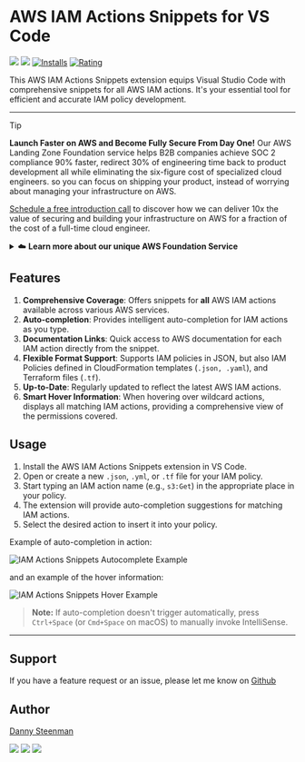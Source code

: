 # AWS IAM Actions Snippets for VS Code

[![](https://img.shields.io/visual-studio-marketplace/v/dannysteenman.iam-actions-snippets?color=374151&label=Visual%20Studio%20Marketplace&labelColor=000&logo=visual-studio-code&logoColor=0098FF)](https://marketplace.visualstudio.com/items?itemName=dannysteenman.iam-actions-snippets)
[![](https://img.shields.io/visual-studio-marketplace/v/dannysteenman.iam-actions-snippets?color=374151&label=Open%20VSX%20Registry&labelColor=000&logo=data:image/svg+xml;base64,PD94bWwgdmVyc2lvbj0iMS4wIiBlbmNvZGluZz0idXRmLTgiPz4KPHN2ZyB2aWV3Qm94PSI0LjYgNSA5Ni4yIDEyMi43IiB4bWxucz0iaHR0cDovL3d3dy53My5vcmcvMjAwMC9zdmciPgogIDxwYXRoIGQ9Ik0zMCA0NC4yTDUyLjYgNUg3LjN6TTQuNiA4OC41aDQ1LjNMMjcuMiA0OS40em01MSAwbDIyLjYgMzkuMiAyMi42LTM5LjJ6IiBmaWxsPSIjYzE2MGVmIi8+CiAgPHBhdGggZD0iTTUyLjYgNUwzMCA0NC4yaDQ1LjJ6TTI3LjIgNDkuNGwyMi43IDM5LjEgMjIuNi0zOS4xem01MSAwTDU1LjYgODguNWg0NS4yeiIgZmlsbD0iI2E2MGVlNSIvPgo8L3N2Zz4=&logoColor=0098FF)](https://open-vsx.org/extension/dannysteenman/iam-actions-snippets)
[![Installs](https://img.shields.io/visual-studio-marketplace/i/dannysteenman.iam-actions-snippets 'Currently Installed')](https://marketplace.visualstudio.com/items?itemName=dannysteenman.iam-actions-snippets)
[![Rating](https://img.shields.io/visual-studio-marketplace/stars/dannysteenman.iam-actions-snippets)](https://marketplace.visualstudio.com/items?itemName=dannysteenman.iam-actions-snippets)

This AWS IAM Actions Snippets extension equips Visual Studio Code with comprehensive snippets for all AWS IAM actions. It's your essential tool for efficient and accurate IAM policy development.

---

> [!TIP]
> **Launch Faster on AWS and Become Fully Secure From Day One!** Our AWS Landing Zone Foundation service helps B2B companies achieve SOC 2 compliance 90% faster,  redirect 30% of engineering time back to product development all while eliminating the six-figure cost of specialized cloud engineers. so you can focus on shipping your product, instead of worrying about managing your infrastructure on AWS.
>
> [Schedule a free introduction call](https://towardsthecloud.com/contact) to discover how we can deliver 10x the value of securing and building your infrastructure on AWS for a fraction of the cost of a full-time cloud engineer.

<details><summary>☁️ <strong>Learn more about our unique AWS Foundation Service</strong></summary>

<br/>

Is AWS complexity draining your engineering resources? Most B2B startups and growing businesses struggle with overwhelming configuration options, time-consuming compliance requirements, and diverting valuable developer talent away from core product development. Without specialized AWS expertise, you risk security vulnerabilities, mounting technical debt, and delayed time-to-market. All while your competitors race ahead.

Traditional AWS consultancies only compound this problem. They're incentivized to bill by the hour, extending projects indefinitely rather than focusing on your business outcomes. We take the opposite approach. Our fixed-price subscription model proves how confident we are in delivering results, not just billable hours. We succeed when you succeed, aligning our incentives with your growth rather than your AWS complexity.

## Our Solution: Enterprise-Grade AWS Foundation

We deliver an enterprise-grade AWS Landing Zone built entirely in AWS CDK coupled with a support and consultacy foundation that grows with your business needs. Here's what we'll deliver to you:

### We deploy a [Secure and Compliant Landing Zone](https://towardsthecloud.com/services/aws-landing-zone)
- Multi-account architecture with proper security boundaries
  - Achieves a **100% score on the industry-standard [CIS AWS Foundation Benchmark](https://docs.aws.amazon.com/securityhub/latest/userguide/cis-aws-foundations-benchmark.html)**
  - **Achieves a 96% rating on AWS's own [foundational security best practices](https://docs.aws.amazon.com/securityhub/latest/userguide/fsbp-standard.html)**
- Setup entirely using AWS CDK (Infrastructure as Code)
- Budget monitoring and notifications across all accounts
- Deploy changes quickly through GitHub Actions
- We're continuously adding new features as listed on our [Roadmap](https://github.com/towardsthecloud/aws-cdk-landing-zone-roadmap)

### We upskill and accelerate your Developers
- They gain access to our library of ready-to-use, security-hardened AWS CDK components
- They receive guidance on how to utilize AWS best practices for your architecture so you avoid technical debt later on

### We monitor and maintain the multi-account setup & provide ongoing support
- Gain new Landing Zone features once they're released and get free maintenance and security updates
- Get priority support through Slack/Teams whenever you need assistance with infrastructure challenges
- We proactively do quarterly [security](https://towardsthecloud.com/services/aws-security-review) and [cost optimization](https://towardsthecloud.com/services/aws-cost-optimization) assessments to verify AWS account compliance and provide advice to reduce your AWS bill

### What This Means For Your Business
- **30% Lower TCO**: Cut your Total Cost of Ownership (TCO) by up to 30% through right-sized resources and architectural optimization while eliminating the $150K+ annual cost of a specialized AWS hire
- **Close Enterprise Deals Faster**: Win enterprise clients with SOC2 compliance ready in weeks instead of months - our clients report 50% faster sales cycles with security-conscious customers
- **Unleash Your Development Team**: Redirect up to 30% of engineering time from infrastructure back to revenue-generating product features with our pre-built, compliant components
- **Scale Without Infrastructure Headaches**: Grow from startup to enterprise without ever rebuilding your foundation - our architecture scales seamlessly from your first customer to your millionth

We deliver all of this as a [simple subscription service](https://towardsthecloud.com/pricing). No large upfront costs, no lock-in. You'll essentially get a solid and secure landing zone foundation + a decade of AWS expertise without having to hire a full-time Cloud Engineer.

<a href="https://towardsthecloud.com/contact"><img alt="Schedule a free introduction call" src="https://img.shields.io/badge/schedule%20a%20free%20introduction%20call-success.svg?style=for-the-badge"/></a>
</details>

## Features

1. **Comprehensive Coverage**: Offers snippets for **all** AWS IAM actions available across various AWS services.
2. **Auto-completion**: Provides intelligent auto-completion for IAM actions as you type.
3. **Documentation Links**: Quick access to AWS documentation for each IAM action directly from the snippet.
4. **Flexible Format Support**: Supports IAM policies in JSON, but also IAM Policies defined in CloudFormation templates (`.json, .yaml`), and Terraform files (`.tf`).
5. **Up-to-Date**: Regularly updated to reflect the latest AWS IAM actions.
6. **Smart Hover Information**: When hovering over wildcard actions, displays all matching IAM actions, providing a comprehensive view of the permissions covered.

## Usage

1. Install the AWS IAM Actions Snippets extension in VS Code.
2. Open or create a new `.json`, `.yml`, or `.tf` file for your IAM policy.
3. Start typing an IAM action name (e.g., `s3:Get`) in the appropriate place in your policy.
4. The extension will provide auto-completion suggestions for matching IAM actions.
5. Select the desired action to insert it into your policy.

Example of auto-completion in action:

![IAM Actions Snippets Autocomplete Example](https://raw.githubusercontent.com/dannysteenman/vscode-iam-actions-snippets/main/images/iam-actions-snippets-autocomplete-example.gif)

and an example of the hover information:

![IAM Actions Snippets Hover Example](https://raw.githubusercontent.com/dannysteenman/vscode-iam-actions-snippets/main/images/iam-actions-snippets-hover-example.gif)

> **Note:** If auto-completion doesn't trigger automatically, press `Ctrl+Space` (or `Cmd+Space` on macOS) to manually invoke IntelliSense.

---
## Support

If you have a feature request or an issue, please let me know on [Github](https://github.com/towardsthecloud/vscode-iam-actions-snippets/issues)

## Author

[Danny Steenman](https://towardsthecloud.com/about)

[![](https://img.shields.io/badge/LinkedIn-0077B5?style=for-the-badge&logo=linkedin&logoColor=white)](https://www.linkedin.com/company/towardsthecloud)
[![](https://img.shields.io/badge/X-000000?style=for-the-badge&logo=x&logoColor=white)](https://twitter.com/dannysteenman)
[![](https://img.shields.io/badge/GitHub-2b3137?style=for-the-badge&logo=github&logoColor=white)](https://github.com/towardsthecloud)
